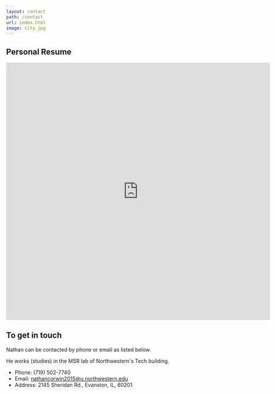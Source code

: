 ```yaml
---
layout: contact
path: /contact
url: index.html
image: city.jpg
---
```


## Personal Resume
<iframe src="https://docs.google.com/gview?url=http://ncorwin.github.io/public/images/nathan.resume.pdf&embedded=true" style="width:718px; height:700px;" frameborder="0"></iframe>

## To get in touch
Nathan can be contacted by phone or email as listed below. 

He works (studies) in the MSR lab of Northwestern's Tech building. 

* Phone: (719) 502-7740
* Email: nathancorwin2015@u.northwestern.edu
* Address: 2145 Sheridan Rd., Evanston, IL, 60201

